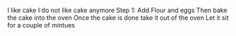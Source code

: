 I like cake
I do not like cake anymore
Step 1: Add Flour and eggs
Then bake the cake into the oven
Once the cake is done take it out of the oven
Let it sit for a couple of mintues
